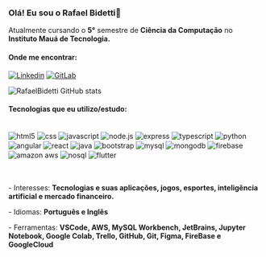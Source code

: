 ### Olá! Eu sou o Rafael Bidetti👋


<p>Atualmente cursando o <b>5°</b> semestre de <b>Ciência da Computação</b> no <img src="https://i.imgur.com/V3cBT7o.png" width=13> <b>Instituto Mauá de Tecnologia.</b> </p>

#### Onde me encontrar: 
[![Linkedin](https://img.shields.io/badge/LinkedIn-0077B5?style=for-the-badge&logo=linkedin&logoColor=white)](https://www.linkedin.com/in/rafael-bidetti-760398207/)
[![GitLab](https://img.shields.io/badge/GitLab-330F63?style=for-the-badge&logo=gitlab&logoColor=orange)](https://gitlab.com/Bidetti/)

![RafaelBidetti GitHub stats](https://github-readme-stats.vercel.app/api?username=Bidetti&show_icons=true&theme=dark)


#### Tecnologias que eu utilizo/estudo:

<div style="display: inline_block"><br/>
    <img align="center" alt="html5" src="https://img.shields.io/badge/HTML5-E34F26?style=for-the-badge&logo=html5&logoColor=white">
    <img align="center" alt="css" src="https://img.shields.io/badge/CSS3-1572B6?style=for-the-badge&logo=css3&logoColor=white">
    <img align="center" alt="javascript" src="https://img.shields.io/badge/JavaScript-F7DF1E?style=for-the-badge&logo=javascript&logoColor=black">
    <img align="center" alt="node.js" src="https://img.shields.io/badge/Node.js-43853D?style=for-the-badge&logo=node.js&logoColor=white">
    <img align="center" alt="express" src="https://img.shields.io/badge/express.js-%23404d59.svg?style=for-the-badge&logo=express&logoColor=%2361DAFB">
    <img align="center" alt="typescript" src="https://img.shields.io/badge/TypeScript-007ACC?style=for-the-badge&logo=typescript&logoColor=white">
    <img align="center" alt="python" src="https://img.shields.io/badge/Python-14354C?style=for-the-badge&logo=python&logoColor=white">
    <img align="center" alt="angular" src="https://img.shields.io/badge/Angular-DD0031?style=for-the-badge&logo=angular&logoColor=white">
    <img align="center" alt="react" src="https://img.shields.io/badge/React-20232A?style=for-the-badge&logo=react&logoColor=61DAFB">
    <img align="center" alt="java" src="https://img.shields.io/badge/Java-ED8B00?style=for-the-badge&logo=openjdk&logoColor=white">
    <img align="center" alt="bootstrap"src="https://img.shields.io/badge/Bootstrap-563D7C?style=for-the-badge&logo=bootstrap&logoColor=white">
    <img align="center" alt="mysql"src="https://img.shields.io/badge/MySQL-00000F?style=for-the-badge&logo=mysql&logoColor=white">
    <img align="center" alt="mongodb"src="https://img.shields.io/badge/MongoDB-4EA94B?style=for-the-badge&logo=mongodb&logoColor=white">
    <img align="center" alt="firebase"src="https://img.shields.io/badge/Firebase-F29D0C?style=for-the-badge&logo=firebase&logoColor=white">
    <img align="center" alt="amazon aws"src="https://img.shields.io/badge/Amazon_AWS-232F3E?style=for-the-badge&logo=amazon-aws&logoColor=white">
    <img align="center" alt="nosql"src="https://img.shields.io/badge/Google_Cloud-4285F4?style=for-the-badge&logo=google-cloud&logoColor=white">
    <img align="center" alt="flutter"src="https://img.shields.io/badge/Flutter-%2302569B.svg?style=for-the-badge&logo=Flutter&logoColor=white">
</div>
<br><br/>
<p align="left">
   - Interesses: <strong>Tecnologias e suas aplicações, jogos, esportes, inteligência artificial e mercado financeiro.</strong>
</p>

<p align="left">
   -  Idiomas: <strong> Português e Inglês </strong>
</p>

<p align="left">
   - Ferramentas: <strong>VSCode, AWS, MySQL Workbench, JetBrains, Jupyter Notebook, Google Colab, Trello, GitHub, Git, Figma, FireBase e GoogleCloud</strong>
</p> 
 
